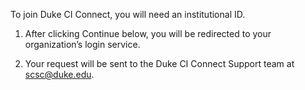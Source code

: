 To join Duke CI Connect, you will need an institutional ID.

1) After clicking Continue below, you will be redirected to your organization’s login service.

2) Your request will be sent to the Duke CI Connect Support team at
[scsc@duke.edu](scsc@duke.edu).
